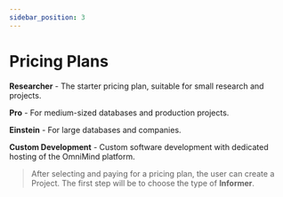 ```yaml
---
sidebar_position: 3
---
```


# Pricing Plans

**Researcher** - The starter pricing plan, suitable for small research and projects.

**Pro** - For medium-sized databases and production projects.

**Einstein** - For large databases and companies.

**Custom Development** - Custom software development with dedicated hosting of the OmniMind platform.

> After selecting and paying for a pricing plan, the user can create a Project. The first step will be to choose the type of **Informer**.
